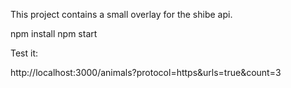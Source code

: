 This project contains a small overlay for the shibe api.

npm install
npm start

Test it:

http://localhost:3000/animals?protocol=https&urls=true&count=3
